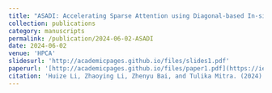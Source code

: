```yaml
---
title: "ASADI: Accelerating Sparse Attention using Diagonal-based In-situ Computing"
collection: publications
category: manuscripts
permalink: /publication/2024-06-02-ASADI
date: 2024-06-02
venue: 'HPCA'
slidesurl: 'http://academicpages.github.io/files/slides1.pdf'
paperurl: '[http://academicpages.github.io/files/paper1.pdf](https://ieeexplore.ieee.org/abstract/document/10476432)'
citation: 'Huize Li, Zhaoying Li, Zhenyu Bai, and Tulika Mitra. (2024). &quot;ASADI: Accelerating Sparse Attention using Diagonal-based In-situ Computing.&quot; <i>In Proceedings of the 30th IEEE International Symposium on High-Performance Computer Architecture (HPCA)</i>. pp. 774-787.'
---
```



